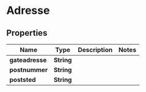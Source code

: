 

# Adresse


## Properties

| Name | Type | Description | Notes |
|------------ | ------------- | ------------- | -------------|
|**gateadresse** | **String** |  |  |
|**postnummer** | **String** |  |  |
|**poststed** | **String** |  |  |



